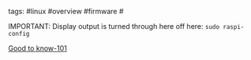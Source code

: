 
tags: #linux #overview #firmware #

IMPORTANT: Display output is turned through here off here: `sudo raspi-config`

[Good to know-101](Good%20to%20know-101.md)
